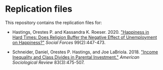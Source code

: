 # Replication files
This repository contains the replication files for:

* Hastings, Orestes P. and Kassandra K. Roeser. 2020. ["Happiness in Hard Times: Does Religion Buffer the Negative Effect of Unemployment on Happiness?"](https://doi.org/10.1093/sf/soaa018) *Social Forces* 99(2):447-473.

* Schneider, Daniel, Orestes P. Hastings, and Joe LaBriola. 2018. ["Income Inequality and Class Divides in Parental Investment."](https://doi.org/10.1177/0003122418772034) *American Sociological Review* 83(3):475-507.

